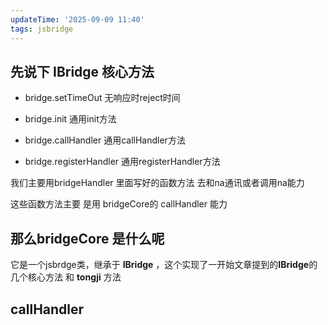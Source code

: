 ```yaml
---
updateTime: '2025-09-09 11:40'
tags: jsbridge
---
```


## 先说下 **IBridge** 核心方法

- bridge.setTimeOut
  无响应时reject时间

- bridge.init
  通用init方法

- bridge.callHandler
  通用callHandler方法

- bridge.registerHandler
  通用registerHandler方法

我们主要用bridgeHandler 里面写好的函数方法 去和na通讯或者调用na能力

这些函数方法主要 是用 bridgeCore的 callHandler 能力

## 那么bridgeCore 是什么呢

它是一个jsbrdge类，继承于 **IBridge** ，这个实现了一开始文章提到的**IBridge**的几个核心方法 和 **tongji** 方法

## callHandler
